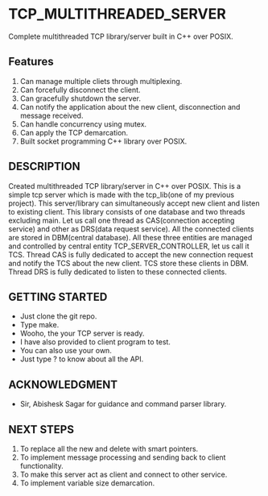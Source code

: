 # TCP_MULTITHREADED_SERVER

Complete multithreaded TCP library/server built in C++ over POSIX.

## Features
1. Can manage multiple cliets through multiplexing.
2. Can forcefully disconnect the client.
3. Can gracefully shutdown the server.
4. Can notify the application about the new client, disconnection and message received.
5. Can handle concurrency using mutex.
6. Can apply the TCP demarcation.
7. Built socket programming C++ library over POSIX.

## DESCRIPTION
Created multithreaded TCP library/server in C++ over POSIX. This is a simple tcp server which is made with the tcp_lib(one of my previous project). This server/library can simultaneously accept new client and listen to existing client. This library consists of one database and two threads excluding main. Let us call one thread as CAS(connection accepting service) and other as DRS(data request service). All the connected clients are stored in DBM(central database). All these three entities are managed and controlled by central entity TCP_SERVER_CONTROLLER, let us call it TCS. Thread CAS is fully dedicated to accept the new connection request and notify the TCS about the new client. TCS store these clients in DBM. Thread DRS is fully dedicated to listen to these connected clients. 

## GETTING STARTED
- Just clone the git repo.
- Type make.
- Wooho, the your TCP server is ready.
- I have also provided to client program to test.
- You can also use your own.
- Just type ? to know about all the API.

## ACKNOWLEDGMENT
- Sir, Abishesk Sagar for guidance and command parser library.

## NEXT STEPS
1. To replace all the new and delete with smart pointers.
2. To implement message processing and sending back to client functionality.
3. To make this server act as client and connect to other service.
4. To implement variable size demarcation.
